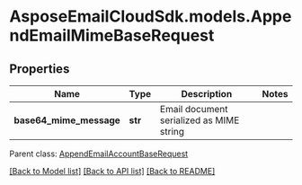 # AsposeEmailCloudSdk.models.AppendEmailMimeBaseRequest
## Properties
Name | Type | Description | Notes
------------ | ------------- | ------------- | -------------
**base64_mime_message** | **str** | Email document serialized as MIME string | 

 Parent class: [AppendEmailAccountBaseRequest](AppendEmailAccountBaseRequest.md)

[[Back to Model list]](README.md#documentation-for-models) [[Back to API list]](README.md#documentation-for-api-endpoints) [[Back to README]](README.md)


